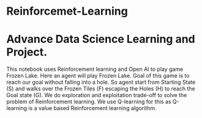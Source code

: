 # Reinforcemet-Learning
# Advance Data Science Learning and Project.

This notebook uses Reinforcement learning and Open AI to play game Frozen Lake. Here an agent will play Frozen Lake. Goal of this game is to reach our goal without falling into a hole. So agent start from Starting State (S) and walks over the Frozen Tiles (F) escaping the Holes (H) to reach the Goal state (G). We do exploration and exploitation trade-off to solve the problem of Reinforcement learning. We use Q-learning for this as Q-learning is a value based Reinforcement learning algorithm.
